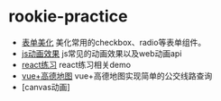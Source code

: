 # rookie-practice

* [表单美化][form] 美化常用的checkbox、radio等表单组件。
* [js动画效果][jsAnimation] js常见的动画效果以及web动画api
* [react练习][react] react练习相关demo
* [vue+高德地图][vue-map] vue+高德地图实现简单的公交线路查询
* [canvas动画]

[form]:https://github.com/mHeartbeats/rookie-practice/blob/master/form-beautify/menu.md
[jsAnimation]:https://github.com/mHeartbeats/rookie-practice/blob/master/js-animations/menu.md
[react]:https://github.com/pokerLife/rookie-practice/tree/master/react
[vue-map]:https://github.com/pokerLife/rookie-practice/tree/master/vue/sgcc-app-bus
